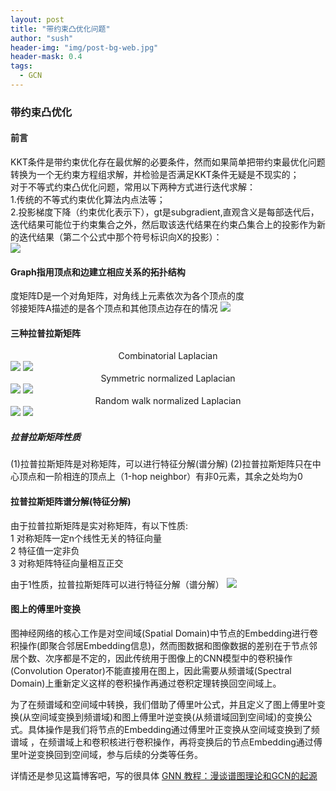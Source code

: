 ```yaml
---
layout: post
title: "带约束凸优化问题"
author: "sush"
header-img: "img/post-bg-web.jpg"
header-mask: 0.4
tags:
  - GCN
---
```

### **带约束凸优化**
#### **前言** ####
KKT条件是带约束优化存在最优解的必要条件，然而如果简单把带约束最优化问题转换为一个无约束方程组求解，并检验是否满足KKT条件无疑是不现实的；  
对于不等式约束凸优化问题，常用以下两种方式进行迭代求解：  
1.传统的不等式约束优化算法内点法等；  
2.投影梯度下降（约束优化表示下），gt是subgradient,直观含义是每部迭代后，迭代结果可能位于约束集合之外，然后取该迭代结果在约束凸集合上的投影作为新的迭代结果（第二个公式中那个符号标识向X的投影）：  
<img src="/blog/img/in-post/">

#### Graph指用顶点和边建立相应关系的拓扑结构 ####
度矩阵D是一个对角矩阵，对角线上元素依次为各个顶点的度  
邻接矩阵A描述的是各个顶点和其他顶点边存在的情况
<img src="/blog/img/in-post/laplacian_matrix.png">

#### 三种拉普拉斯矩阵 ####
<center>Combinatorial Laplacian</center>
<img src="http://latex.codecogs.com/gif.latex? L=D-A">
<img src="/blog/img/in-post/combinatorial_laplacian.png">


<center>Symmetric normalized Laplacian</center>
<img src="http://latex.codecogs.com/gif.latex? L^{sym}=D^{-\frac{1}{2}}">
<img src="/blog/img/in-post/sym.png">

<center>Random walk normalized Laplacian</center>
<img src="http://latex.codecogs.com/gif.latex? L^{sym}=D^{-\frac{1}{2}}LD^{-\frac{1}{2}}=I-D^{-\frac{1}{2}}AD^{-\frac{1}{2}}">
<img src="/blog/img/in-post/rwnl.png">

##### 拉普拉斯矩阵性质 #####
(1)拉普拉斯矩阵是对称矩阵，可以进行特征分解(谱分解)
(2)拉普拉斯矩阵只在中心顶点和一阶相连的顶点上（1-hop neighbor）有非0元素，其余之处均为0

#### 拉普拉斯矩阵谱分解(特征分解) ####
由于拉普拉斯矩阵是实对称矩阵，有以下性质:  
1 对称矩阵一定n个线性无关的特征向量  
2 特征值一定非负  
3 对称矩阵特征向量相互正交  

由于1性质，拉普拉斯矩阵可以进行特征分解（谱分解）
<img src="/blog/img/in-post/spectral_domain.png">

#### 图上的傅里叶变换 ####
图神经网络的核心工作是对空间域(Spatial Domain)中节点的Embedding进行卷积操作(即聚合邻居Embedding信息)，然而图数据和图像数据的差别在于节点邻居个数、次序都是不定的，因此传统用于图像上的CNN模型中的卷积操作(Convolution Operator)不能直接用在图上，因此需要从频谱域(Spectral Domain)上重新定义这样的卷积操作再通过卷积定理转换回空间域上。

为了在频谱域和空间域中转换，我们借助了傅里叶公式，并且定义了图上傅里叶变换(从空间域变换到频谱域)和图上傅里叶逆变换(从频谱域回到空间域)的变换公式。具体操作是我们将节点的Embedding通过傅里叶正变换从空间域变换到了频谱域
，在频谱域上和卷积核进行卷积操作，再将变换后的节点Embedding通过傅里叶逆变换回到空间域，参与后续的分类等任务。  

详情还是参见这篇博客吧，写的很具体
[GNN 教程：漫谈谱图理论和GCN的起源](https://archwalker.github.io/blog/2019/06/16/GNN-Spectral-Graph.html)




